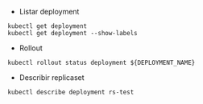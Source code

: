 - Listar deployment

```shell
kubectl get deployment
kubectl get deployment --show-labels
```

- Rollout

```shell
kubectl rollout status deployment ${DEPLOYMENT_NAME}
```

- Describir replicaset

```shell
kubectl describe deployment rs-test
```